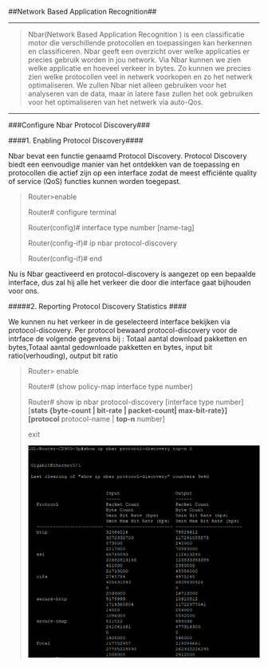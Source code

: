 ##Network Based Application Recognition##



___
>Nbar(Network Based Application Recognition ) is een classificatie motor die verschillende protocollen en toepassingen kan herkennen en classificeren. Nbar geeft een overzicht over welke applicaties er precies gebruik worden in jou network. Via Nbar kunnen we zien welke applicatie en hoeveel verkeer in bytes. Zo kunnen we precies zien welke protocollen veel in netwerk voorkopen en zo het netwerk optimaliseren. We zullen Nbar niet alleen gebruiken voor het analyseren van de data, maar in latere fase zullen het ook gebruiken voor het optimaliseren van het netwerk via auto-Qos.
___


###Configure Nbar Protocol Discovery###

####1. Enabling Protocol Discovery####

 Nbar bevat een functie genaamd Protocol Discovery. Protocol Discovery biedt een eenvoudige manier van het ontdekken van de toepassing en protocollen die actief zijn op een interface zodat de meest efficiënte quality of service (QoS) functies kunnen worden toegepast.

>Router>enable
>
>Router# configure terminal
>
>
>Router(config)# interface type number [name-tag]
>
>Router(config-if)# ip nbar protocol-discovery
>
>Router(config-if)# end


Nu is Nbar geactiveerd en protocol-discovery is aangezet op een bepaalde interface, dus zal hij alle het verkeer die door die interface gaat bijhouden voor ons.


#####2. Reporting Protocol Discovery Statistics ####

We kunnen nu het verkeer in de geselecteerd interface bekijken via protocol-discovery. Per protocol bewaard protocol-discovery voor de intrface de volgende gegevens bij : Totaal aantal download pakketten en bytes,Totaal aantal gedownloade pakketten en bytes, input bit ratio(verhouding), output bit ratio


>Router> enable
>
>Router# (show policy-map interface type number)
>
>Router# show ip nbar protocol-discovery [interface type number] [**stats {byte-count | bit-rate | packet-count| max-bit-rate}] [protocol** protocol-name | **top-n** number]
>
>exit
>
>
>![](top5Nbar.png)


